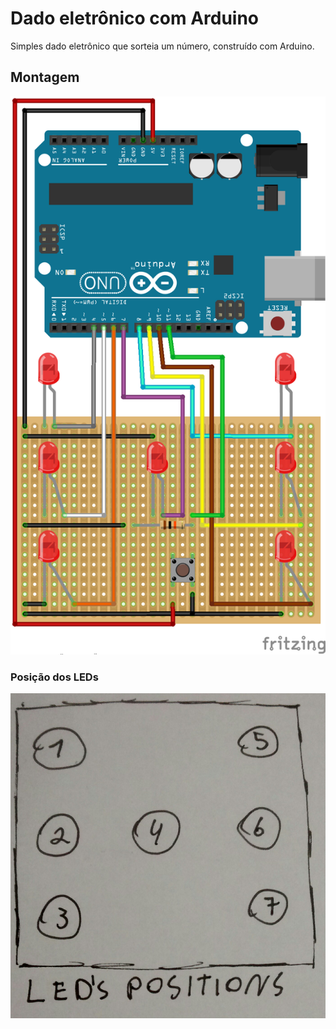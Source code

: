 # Dado eletrônico com Arduino

Simples dado eletrônico que sorteia um número, construído com Arduino.

## Montagem

![Montagem](imagens/dado-montagem.png)  

### Posição dos LEDs

![Leds](imagens/posicao-leds.jpg)  
